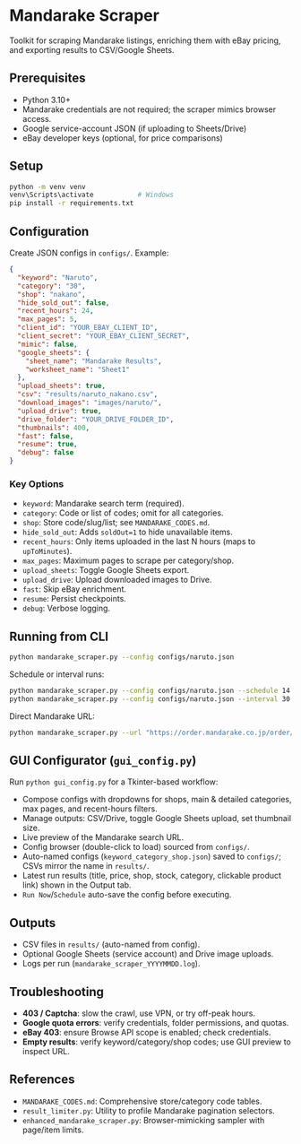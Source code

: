 # Mandarake Scraper

Toolkit for scraping Mandarake listings, enriching them with eBay pricing, and exporting results to CSV/Google Sheets.

## Prerequisites
- Python 3.10+
- Mandarake credentials are not required; the scraper mimics browser access.
- Google service-account JSON (if uploading to Sheets/Drive)
- eBay developer keys (optional, for price comparisons)

## Setup
```bash
python -m venv venv
venv\Scripts\activate           # Windows
pip install -r requirements.txt
```

## Configuration
Create JSON configs in `configs/`. Example:
```json
{
  "keyword": "Naruto",
  "category": "30",
  "shop": "nakano",
  "hide_sold_out": false,
  "recent_hours": 24,
  "max_pages": 5,
  "client_id": "YOUR_EBAY_CLIENT_ID",
  "client_secret": "YOUR_EBAY_CLIENT_SECRET",
  "mimic": false,
  "google_sheets": {
    "sheet_name": "Mandarake Results",
    "worksheet_name": "Sheet1"
  },
  "upload_sheets": true,
  "csv": "results/naruto_nakano.csv",
  "download_images": "images/naruto/",
  "upload_drive": true,
  "drive_folder": "YOUR_DRIVE_FOLDER_ID",
  "thumbnails": 400,
  "fast": false,
  "resume": true,
  "debug": false
}
```

### Key Options
- `keyword`: Mandarake search term (required).
- `category`: Code or list of codes; omit for all categories.
- `shop`: Store code/slug/list; see `MANDARAKE_CODES.md`.
- `hide_sold_out`: Adds `soldOut=1` to hide unavailable items.
- `recent_hours`: Only items uploaded in the last N hours (maps to `upToMinutes`).
- `max_pages`: Maximum pages to scrape per category/shop.
- `upload_sheets`: Toggle Google Sheets export.
- `upload_drive`: Upload downloaded images to Drive.
- `fast`: Skip eBay enrichment.
- `resume`: Persist checkpoints.
- `debug`: Verbose logging.

## Running from CLI
```bash
python mandarake_scraper.py --config configs/naruto.json
```
Schedule or interval runs:
```bash
python mandarake_scraper.py --config configs/naruto.json --schedule 14:00
python mandarake_scraper.py --config configs/naruto.json --interval 30
```
Direct Mandarake URL:
```bash
python mandarake_scraper.py --url "https://order.mandarake.co.jp/order/ListPage/list?keyword=pokemon&shop=1"
```

## GUI Configurator (`gui_config.py`)
Run `python gui_config.py` for a Tkinter-based workflow:
- Compose configs with dropdowns for shops, main & detailed categories, max pages, and recent-hours filters.
- Manage outputs: CSV/Drive, toggle Google Sheets upload, set thumbnail size.
- Live preview of the Mandarake search URL.
- Config browser (double-click to load) sourced from `configs/`.
- Auto-named configs (`keyword_category_shop.json`) saved to `configs/`; CSVs mirror the name in `results/`.
- Latest run results (title, price, shop, stock, category, clickable product link) shown in the Output tab.
- `Run Now`/`Schedule` auto-save the config before executing.

## Outputs
- CSV files in `results/` (auto-named from config).
- Optional Google Sheets (service account) and Drive image uploads.
- Logs per run (`mandarake_scraper_YYYYMMDD.log`).

## Troubleshooting
- **403 / Captcha**: slow the crawl, use VPN, or try off-peak hours.
- **Google quota errors**: verify credentials, folder permissions, and quotas.
- **eBay 403**: ensure Browse API scope is enabled; check credentials.
- **Empty results**: verify keyword/category/shop codes; use GUI preview to inspect URL.

## References
- `MANDARAKE_CODES.md`: Comprehensive store/category code tables.
- `result_limiter.py`: Utility to profile Mandarake pagination selectors.
- `enhanced_mandarake_scraper.py`: Browser-mimicking sampler with page/item limits.
